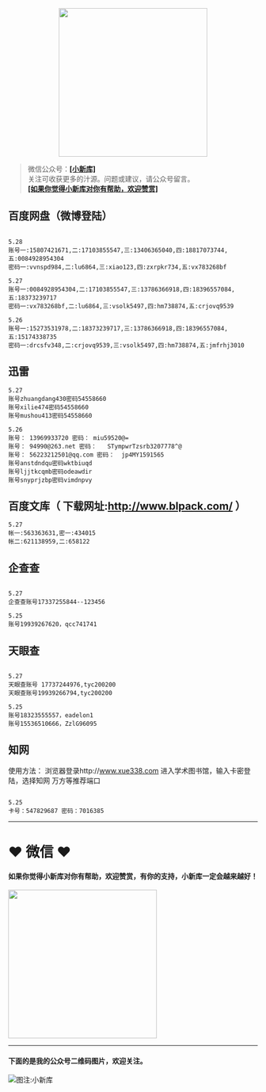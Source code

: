 <div align="center">
<a href="https://xiaoxinku.ys168.com">
<img width="300" src="https://s1.ax1x.com/2020/05/26/tiwdl8.gif"/>
</a>
</div>


>微信公众号：**<a href="#jump_1">[小新库]</a>**  
关注可收获更多的汁源。问题或建议，请公众号留言。  
**<a href="#jump_1">[如果你觉得小新库对你有帮助，欢迎赞赏]</a>**


## 百度网盘（微博登陆）

```

5.28
账号一:15807421671,二:17103855547,三:13406365040,四:18817073744,五:0084928954304
密码一:vvnspd984,二:lu6864,三:xiao123,四:zxrpkr734,五:vx783268bf

5.27
账号一:0084928954304,二:17103855547,三:13786366918,四:18396557084,五:18373239717
密码一:vx783268bf,二:lu6864,三:vsolk5497,四:hm738874,五:crjovq9539

5.26
账号一:15273531978,二:18373239717,三:13786366918,四:18396557084,五:15174338735
密码一:drcsfv348,二:crjovq9539,三:vsolk5497,四:hm738874,五:jmfrhj3010

```

## 迅雷

```
5.27
账号zhuangdang430密码54558660
账号xilie474密码54558660
账号mushou413密码54558660

5.26
账号：	13969933720 密码：	miu59520@=
账号：	94990@263.net 密码：	STympwrTzsrb3207778^@
账号：	56223212501@qq.com 密码：	jp4MY1591565
账号anstdndqu密码wktbiuqd
账号ljjtkcqmb密码odeawdir
账号snyprjzbp密码vimdnpvy

```

## 百度文库（ 下载网址:http://www.blpack.com/ ）

```
5.27
帐一:563363631,密一:434015
帐二:621138959,二:658122

```

## 企查查

```

5.27
企查查账号17337255844--123456

5.25
账号19939267620，qcc741741

```

## 天眼查

```

5.27
天眼查账号 17737244976,tyc200200 
天眼查账号19939266794,tyc200200

5.25
账号18323555557，eadelon1
账号15536510666，ZzlG96095

```

## 知网
使用方法：
浏览器登录http://www.xue338.com
进入学术图书馆，输入卡密登陆，选择知网 万方等推荐端口

```

5.25
卡号：547829687 密码：7016385

```

***

# ❤ 微信 ❤ 

#### 如果你觉得小新库对你有帮助，欢迎赞赏，有你的支持，小新库一定会越来越好！
<div>
<a href="https://s1.ax1x.com/2020/05/26/tiVwse.png">
<img width="300" src="https://camo.githubusercontent.com/be06971baed9105260e0ed5c03746108c30b527f/68747470733a2f2f63646e2e6275796d6561636f666665652e636f6d2f627574746f6e732f64656661756c742d6f72616e67652e706e67"/>
</a>
</div>

<a id="jump_1"></a> 
***
#### 下面的是我的公众号二维码图片，欢迎关注。  
![图注:小新库](https://s1.ax1x.com/2020/05/15/Ysg6dH.jpg) 

